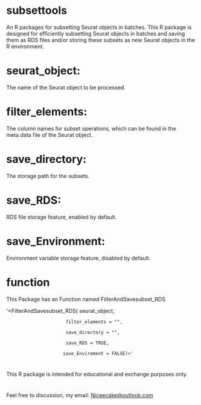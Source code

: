 # subsettools
An R packages for subsetting Seurat objects in batches.
This R package is designed for efficiently subsetting Seurat objects in batches and saving them as RDS files
and/or storing these subsets as new Seurat objects in the R environment.
# seurat_object:
The name of the Seurat object to be processed.
# filter_elements: 
The column names for subset operations, which can be found in the meta.data file of the Seurat object.
# save_directory: 
The storage path for the subsets.
# save_RDS:
RDS file storage feature, enabled by default.
# save_Environment: 
Environment variable storage feature, disabled by default.
# function
This Package has an Function named FilterAndSavesubset_RDS

'<FilterAndSavesubset_RDS(
                          seurat_object,

                          filter_elements = "",
                        
                          save_directory = "",
                        
                          save_RDS = TRUE,
                        
                         save_Enviroment = FALSE)>'
# 
This R package is intended for educational and exchange purposes only.
#
Feel free to discussion, my email: Niceecake@outlook.com
